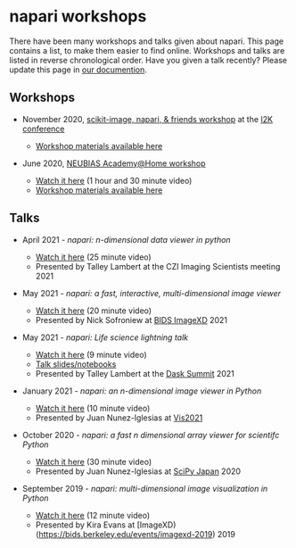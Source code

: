 # napari workshops

There have been many workshops and talks given about napari.
This page contains a list, to make them easier to find online.
Workshops and talks are listed in reverse chronological order. Have you given a talk recently? Please update this page in [our documention](https://github.com/napari/napari.github.io).

## Workshops

* November 2020, [scikit-image, napari, & friends workshop]() at the [I2K conference](https://www.janelia.org/you-janelia/conferences/from-images-to-knowledge-with-imagej-friends)
  * [Workshop materials available here](https://github.com/jni/i2k-skimage-napari)

* June 2020, [NEUBIAS Academy@Home workshop](http://eubias.org/NEUBIAS/training-schools/neubias-academy-home/neubias-academy-archive-spring2020/)
  * [Watch it here](https://www.youtube.com/watch?v=VgvDSq5aCDQ) (1 hour and 30 minute video)
  * [Workshop materials available here](https://github.com/sofroniewn/napari-training-course)

## Talks

* April 2021 - *napari: n-dimensional data viewer in python*
  * [Watch it here](https://www.youtube.com/watch?v=rOO6tK7z6yk) (25 minute video)
  * Presented by Talley Lambert at the CZI Imaging Scientists meeting 2021

* May 2021 - *napari: a fast, interactive, multi-dimensional image viewer*
  * [Watch it here](https://www.youtube.com/watch?v=66m8qtOQehs) (20 minute video)
  * Presented by Nick Sofroniew at [BIDS ImageXD](https://bids.berkeley.edu/events/imagexd-2021) 2021

* May 2021 - *napari: Life science lightning talk*
  * [Watch it here](https://www.youtube.com/watch?v=YrQzAMdLU6c&list=PLJ0vO2F_f6OBAY6hjRHM_mIQ9yh32mWr0&index=4) (9 minute video)
  * [Talk slides/notebooks](https://github.com/tlambert03/dask_lls_napari)
  * Presented by Talley Lambert at the [Dask Summit](https://summit.dask.org/) 2021

* January 2021 - *napari: an n-dimensional image viewer in Python*
  * [Watch it here](https://www.youtube.com/watch?v=VXdFOcBCto4) (10 minute video)
  * Presented by Juan Nunez-Iglesias at [Vis2021](https://www.vis2021.com.au/)

* October 2020 - *napari: a fast n dimensional array viewer for scientifc Python*
  * [Watch it here](https://www.youtube.com/watch?v=9_Zo2sR75To) (30 minute video)
  * Presented by Juan Nunez-Iglesias at [SciPy Japan](https://www.scipyjapan.scipy.org/) 2020

* September 2019 - *napari: multi-dimensional image visualization in Python*
  * [Watch it here](https://www.youtube.com/watch?v=L6flM3PYI0Q) (12 minute video)
  * Presented by Kira Evans at [ImageXD)(https://bids.berkeley.edu/events/imagexd-2019) 2019

